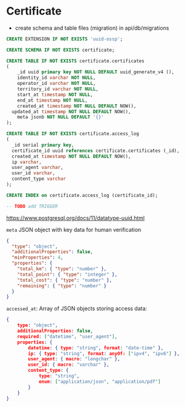 # Certificate

- create schema and table files (migration) in api/db/migrations

```sql
CREATE EXTENSION IF NOT EXISTS 'uuid-ossp';
```

```sql
CREATE SCHEMA IF NOT EXISTS certificate;
```

```sql
CREATE TABLE IF NOT EXISTS certificate.certificates
(
	_id uuid primary key NOT NULL DEFAULT uuid_generate_v4 (),
	identity_id varchar NOT NULL,
	operator_id varchar NOT NULL,
	territory_id varchar NOT NULL,
	start_at timestamp NOT NULL,
	end_at timestamp NOT NULL,
	created_at timestamp NOT NULL DEFAULT NOW(),
  updated_at timestamp NOT NULL DEFAULT NOW(),
	meta jsonb NOT NULL DEFAULT '{}'
);

CREATE TABLE IF NOT EXISTS certificate.access_log
(
  _id serial primary key,
  certificate_id uuid references certificate.certificates (_id),
  created_at timestamp NOT NULL DEFAULT NOW(),
  ip varchar,
  user_agent varchar,
  user_id varchar,
  content_type varchar
);

CREATE INDEX on certificate.access_log (certificate_id);

-- TODO add TRIGGER
```

https://www.postgresql.org/docs/11/datatype-uuid.html

`meta` JSON object with key data for human verification

```json
{
  "type": "object",
  "additionalProperties": false,
  "minProperties": 4,
  "properties": {
    "total_km": { "type": "number" },
    "total_point": { "type": "integer" },
    "total_cost": { "type": "number" },
    "remaining": { "type": "number" }
  }
}
```

`accessed_at`: Array of JSON objects storing access data:

```json
{
	type: "object",
	additionalProperties: false,
	required: ["datetime", "user_agent"],
	properties: {
		datetime: { type: "string", format: "date-time" },
		ip: { type: "string", format: anyOf: ["ipv4", "ipv6"] },
		user_agent: { macro: "longchar" },
		user_id: { macro: "varchar" },
		content_type: {
			type: "string",
			enum: ["application/json", "application/pdf"]
		}
	}
}
```
